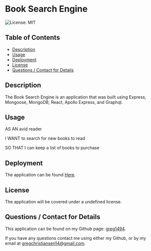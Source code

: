 # Book Search Engine
  ![License: MIT](https://img.shields.io/badge/License-MIT-yellow.svg)

  ## Table of Contents
  * [Description](#description)
  * [Usage](#usage)
  * [Deployment](#deploy)
  * [License](#license)
  * [Questions / Contact for Details](#questions)

  <a name='description'></a>
  ## Description
  
  The Book Search Engine is an application that was built using Express, Mongoose, MongoDB, React, Apollo Express, and Graphql.
  
  
  <a name='usefaq'></a>
  ## Usage
  
  AS AN avid reader
  
  I WANT to search for new books to read
  
  SO THAT I can keep a list of books to purchase

  

  <a name='deploy'></a>
  ## Deployment
  
  The application can be found [Here](https://search-engine-1994.herokuapp.com/).
  
  [](https://user-images.githubusercontent.com/91296976/157810450-7174cf51-fd8c-41e7-8d90-0110b97fae0f.jpg)

 

  <a name='license'></a>
  ## License
  The application will be covered under a undefined license.


  <a name='questions'></a>
  ## Questions / Contact for Details
  This application can be found on my Github page: [greg1494](https://github.com/greg1494).

  If you have any questions contact me using either my Github, or by my email at [gregchristiansen14@gmail.com](gregchristiansen14@gmail.com).
